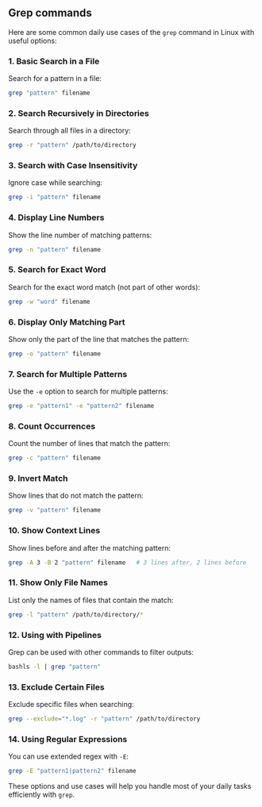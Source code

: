 ## Grep commands
Here are some common daily use cases of the `grep` command in Linux with useful options:

### 1\. **Basic Search in a File**

Search for a pattern in a file:

```bash
grep "pattern" filename
```

### 2\. **Search Recursively in Directories**

Search through all files in a directory:

```bash
grep -r "pattern" /path/to/directory
```

### 3\. **Search with Case Insensitivity**

Ignore case while searching:

```bash
grep -i "pattern" filename
```

### 4\. **Display Line Numbers**

Show the line number of matching patterns:

```bash
grep -n "pattern" filename
```

### 5\. **Search for Exact Word**

Search for the exact word match (not part of other words):

```bash
grep -w "word" filename
```

### 6\. **Display Only Matching Part**

Show only the part of the line that matches the pattern:

```bash
grep -o "pattern" filename
```

### 7\. **Search for Multiple Patterns**

Use the `-e` option to search for multiple patterns:

```bash
grep -e "pattern1" -e "pattern2" filename
```

### 8\. **Count Occurrences**

Count the number of lines that match the pattern:

```bash
grep -c "pattern" filename
```

### 9\. **Invert Match**

Show lines that do not match the pattern:

```bash
grep -v "pattern" filename
```

### 10\. **Show Context Lines**

Show lines before and after the matching pattern:

```bash
grep -A 3 -B 2 "pattern" filename   # 3 lines after, 2 lines before
```

### 11\. **Show Only File Names**

List only the names of files that contain the match:

```bash
grep -l "pattern" /path/to/directory/*
```

### 12\. **Using with Pipelines**

Grep can be used with other commands to filter outputs:

```bash
bashls -l | grep "pattern"
```

### 13\. **Exclude Certain Files**

Exclude specific files when searching:

```bash
grep --exclude="*.log" -r "pattern" /path/to/directory
```

### 14\. **Using Regular Expressions**

You can use extended regex with `-E`:

```bash
grep -E "pattern1|pattern2" filename
```

These options and use cases will help you handle most of your daily tasks efficiently with `grep`.

